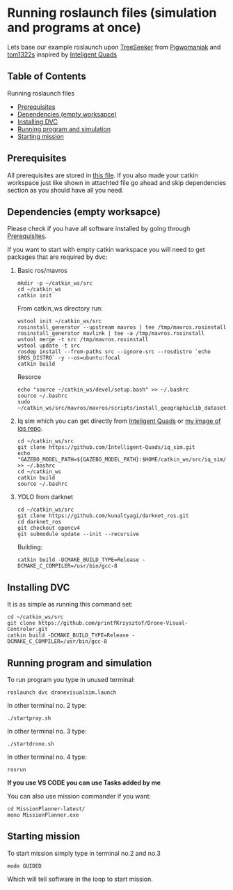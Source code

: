 # Running roslaunch files (simulation and programs at once)

Lets base our example roslaunch upon [TreeSeeker](https://github.com/Pigwomaniak/tree_seeker) from [Pigwomaniak](https://github.com/Pigwomaniak) and [tom1322s](https://github.com/tom1322s) inspired by [Inteligent Quads](https://github.com/Intelligent-Quads)

## Table of Contents
Running roslaunch files
  - [Prerequisites](#prerequisites)
  - [Dependencies (empty worksapce)](#dependencies-empty-worksapce)
  - [Installing DVC](#installing-dvc)
  - [Running program and simulation](#running-program-and-simulation)
  - [Starting mission](#starting-mission)

## Prerequisites

All prerequisites are stored in [this file](prerequisites.md).
If you also made your catkin workspace just like shown in attachted file go ahead and skip dependencies section as you should have all you need.

## Dependencies (empty worksapce)

Please check if you have all software installed by going through [Prerequisites](#prerequisites).

If you want to start with empty catkin warkspace you will need to get packages that are required by dvc:
1. Basic ros/mavros  
    
    ```
    mkdir -p ~/catkin_ws/src
    cd ~/catkin_ws
    catkin init
    ```

    From catkin_ws directory run:

    ```
    wstool init ~/catkin_ws/src
    rosinstall_generator --upstream mavros | tee /tmp/mavros.rosinstall
    rosinstall_generator mavlink | tee -a /tmp/mavros.rosinstall
    wstool merge -t src /tmp/mavros.rosinstall
    wstool update -t src
    rosdep install --from-paths src --ignore-src --rosdistro `echo $ROS_DISTRO` -y --os=ubuntu:focal
    catkin build
    ```

    Resorce

    ```
    echo "source ~/catkin_ws/devel/setup.bash" >> ~/.bashrc
    source ~/.bashrc
    sudo ~/catkin_ws/src/mavros/mavros/scripts/install_geographiclib_datasets.sh
    ```
2. Iq sim which you can get directly from [Inteligent Quads](https://github.com/Intelligent-Quads) or [my image of iqs repo](notyet).
   
    ```
    cd ~/catkin_ws/src
    git clone https://github.com/Intelligent-Quads/iq_sim.git
    echo "GAZEBO_MODEL_PATH=${GAZEBO_MODEL_PATH}:$HOME/catkin_ws/src/iq_sim/models" >> ~/.bashrc
    cd ~/catkin_ws
    catkin build
    source ~/.bashrc
    ```
3. YOLO from darknet
    ```
    cd ~/catkin_ws/src
    git clone https://github.com/kunaltyagi/darknet_ros.git
    cd darknet_ros
    git checkout opencv4
    git submodule update --init --recursive
    ```
    Building:
    ```
    catkin build -DCMAKE_BUILD_TYPE=Release -DCMAKE_C_COMPILER=/usr/bin/gcc-8
    ```


## Installing DVC

It is as simple as running this command set:

```
cd ~/catkin_ws/src
git clone https://github.com/printfKrzysztof/Drone-Visual-Controler.git
catkin build -DCMAKE_BUILD_TYPE=Release -DCMAKE_C_COMPILER=/usr/bin/gcc-8
```

## Running program and simulation

To run program you type in unused terminal:

```
roslaunch dvc dronevisualsim.launch
```

In other terminal no. 2 type:
```
./startpray.sh
```

In other terminal no. 3 type:
```
./startdrone.sh
```

In other terminal no. 4 type:
```
rosrun 
```

**If you use VS CODE you can use Tasks added by me**


You can also use mission commander if you want:

```
cd MissionPlanner-latest/
mono MissionPlanner.exe
```
## Starting mission

To start mission simply type in terminal no.2 and no.3 
```
mode GUIDED
```
Which will tell software in the loop to start mission.

